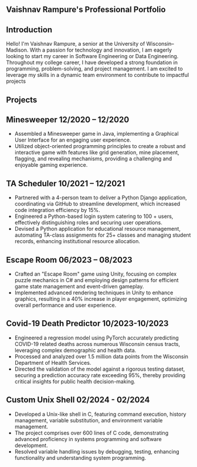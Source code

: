 ## Vaishnav Rampure's Professional Portfolio


## Introduction
Hello! I'm Vaishnav Rampure, a senior at the University of Wisconsin–Madison. With a passion for technology and innovation, I am eagerly looking to start my career in Software Engineering or Data Engineering. Throughout my college career, I have developed a strong foundation in programming, problem-solving, and project management. I am excited to leverage my skills in a dynamic team environment to contribute to impactful projects

## Projects
## Minesweeper 12/2020 – 12/2020
-  Assembled a Minesweeper game in Java, implementing a Graphical User Interface for an engaging user experience.
- Utilized object-oriented programming principles to create a robust and interactive game with features like grid
generation, mine placement, flagging, and revealing mechanisms, providing a challenging and enjoyable gaming
experience.
## TA Scheduler 10/2021 – 12/2021
- Partnered with a 4-person team to deliver a Python Django application, coordinating via GitHub to streamline
development, which increased code integration efficiency by 15%.
- Engineered a Python-based login system catering to 100 + users, effectively distinguishing roles and securing user
operations.
- Devised a Python application for educational resource management, automating TA-class assignments for 25+ classes
and managing student records, enhancing institutional resource allocation.
## Escape Room 06/2023 – 08/2023
- Crafted an "Escape Room" game using Unity, focusing on complex puzzle mechanics in C# and employing design
patterns for efficient game state management and event-driven gameplay.
- Implemented advanced rendering techniques in Unity to enhance graphics, resulting in a 40% increase in player
engagement, optimizing overall performance and user experience.
## Covid-19 Death Predictor							               	        10/2023-10/2023
- Engineered a regression model using PyTorch accurately predicting COVID-19 related deaths across numerous Wisconsin census tracts, leveraging complex demographic and health data.
- Processed and analyzed over 1.5 million data points from the Wisconsin Department of Health Services.
- Directed the validation of the model against a rigorous testing dataset, securing a prediction accuracy rate exceeding 95%, thereby providing critical insights for public health decision-making.
## Custom Unix Shell 02/2024 - 02/2024
- Developed a Unix-like shell in C, featuring command execution, history management, variable substitution, and
environment variable management.
- The project comprises over 600 lines of C code, demonstrating advanced proficiency in systems programming and
software development.
- Resolved variable handling issues by debugging, testing, enhancing functionality and understanding system
programming.


